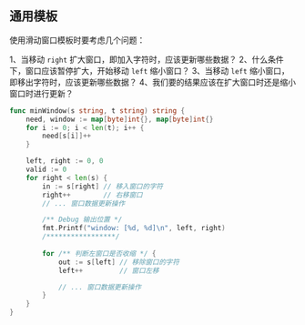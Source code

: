 ## 通用模板

使用滑动窗口模板时要考虑几个问题：

1、当移动 `right` 扩大窗口，即加入字符时，应该更新哪些数据？
2、什么条件下，窗口应该暂停扩大，开始移动 `left` 缩小窗口？
3、当移动 `left` 缩小窗口，即移出字符时，应该更新哪些数据？
4、我们要的结果应该在扩大窗口时还是缩小窗口时进行更新？

```go
func minWindow(s string, t string) string {
	need, window := map[byte]int{}, map[byte]int{}
	for i := 0; i < len(t); i++ {
		need[s[i]]++
	}

	left, right := 0, 0
	valid := 0
	for right < len(s) {
		in := s[right] // 移入窗口的字符
		right++        // 右移窗口
		// ... 窗口数据更新操作

		/** Debug 输出位置 */
		fmt.Printf("window: [%d, %d]\n", left, right)
		/*****************/
		
		for /** 判断左窗口是否收缩 */ {
			out := s[left] // 移除窗口的字符
			left++         // 窗口左移

			// ... 窗口数据更新操作
		}
	}
}
```